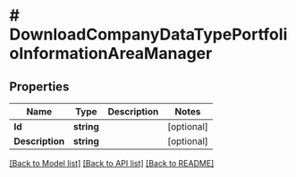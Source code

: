 # # DownloadCompanyDataTypePortfolioInformationAreaManager


## Properties 


Name | Type | Description | Notes
------------ | ------------- | ------------- | -------------
**Id**| **string** |   | [optional]
**Description**| **string** |   | [optional]


[[Back to Model list]](../../README.md#models) [[Back to API list]](../../README.md#endpoints) [[Back to README]](../../README.md)

